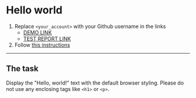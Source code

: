 # Hello world
1. Replace `<your_account>` with your Github username in the links
    - [DEMO LINK](https://Paavlo.github.io/layout_hello-world/) <br>
    - [TEST REPORT LINK](https://Paavlo.github.io/layout_hello-world/report/html_report/)
2. Follow [this instructions](https://mate-academy.github.io/layout_task-guideline/)
___

## The task 
Display the "Hello, world!" text with the default browser styling. Please do not 
use any enclosing tags like `<h1>` or `<p>`.
